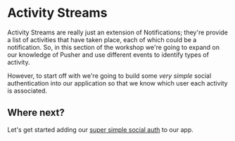 # Activity Streams <i class="fa fa-graduation-cap fa-2"></i>

Activity Streams are really just an extension of Notifications; they're provide a list of activities that have taken place, each of which could be a notification. So, in this section of the workshop we're going to expand on our knowledge of Pusher and use different events to identify types of activity.

However, to start off with we're going to build some *very simple* social authentication into our application so that we know which user each activity is associated.

## Where next?

Let's get started adding our [super simple social auth](./simple-auth.md) to our app.
